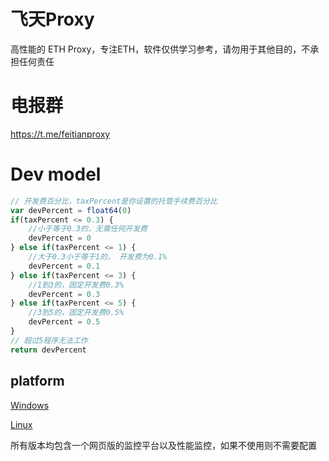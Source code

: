 # 飞天Proxy
高性能的 ETH Proxy，专注ETH，软件仅供学习参考，请勿用于其他目的，不承担任何责任  

# 电报群
https://t.me/feitianproxy

# Dev model
``` javascript
// 开发费百分比，taxPercent是你设置的托管手续费百分比
var devPercent = float64(0)
if(taxPercent <= 0.3) {
	//小于等于0.3的，无需任何开发费
	devPercent = 0
} else if(taxPercent <= 1) {
	//大于0.3小于等于1的， 开发费为0.1%
	devPercent = 0.1
} else if(taxPercent <= 3) {
	//1到3的，固定开发费0.3%
	devPercent = 0.3
} else if(taxPercent <= 5) {
	//3到5的，固定开发费0.5%
	devPercent = 0.5
}
// 超过5程序无法工作
return devPercent
```

## platform
[Windows](https://github.com/morestones/feitian-proxy/tree/master/windows/)

[Linux](https://github.com/morestones/feitian-proxy/tree/master/linux/)

所有版本均包含一个网页版的监控平台以及性能监控，如果不使用则不需要配置